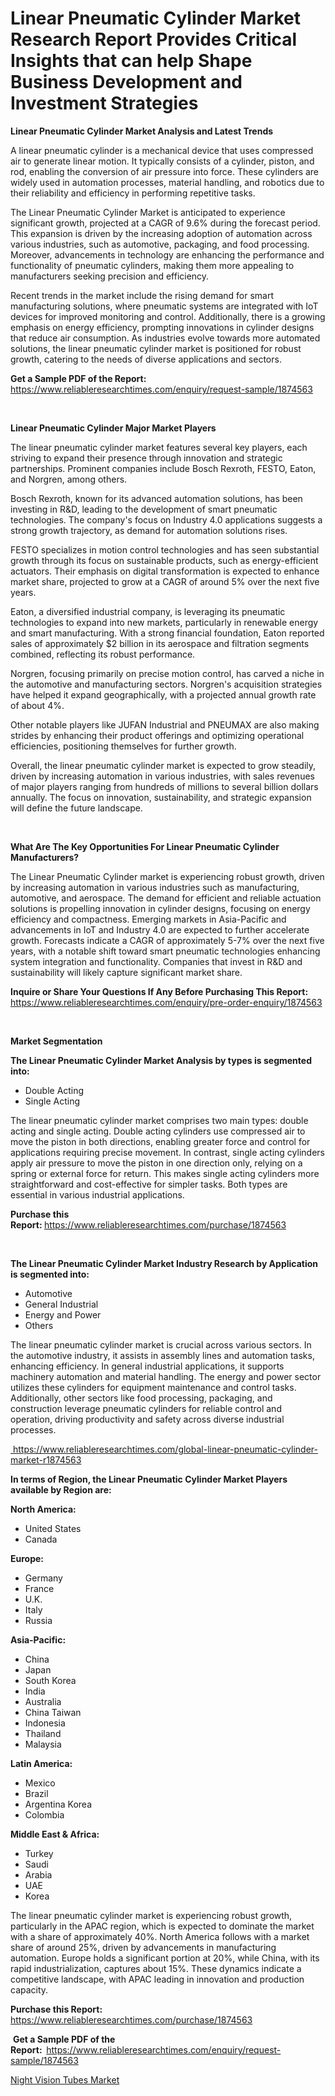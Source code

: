 <p><h1>Linear Pneumatic Cylinder Market Research Report Provides Critical Insights that can help Shape Business Development and Investment Strategies</h1></p><p><strong>Linear Pneumatic Cylinder Market Analysis and Latest Trends</strong></p>
<p><p>A linear pneumatic cylinder is a mechanical device that uses compressed air to generate linear motion. It typically consists of a cylinder, piston, and rod, enabling the conversion of air pressure into force. These cylinders are widely used in automation processes, material handling, and robotics due to their reliability and efficiency in performing repetitive tasks.</p><p>The Linear Pneumatic Cylinder Market is anticipated to experience significant growth, projected at a CAGR of 9.6% during the forecast period. This expansion is driven by the increasing adoption of automation across various industries, such as automotive, packaging, and food processing. Moreover, advancements in technology are enhancing the performance and functionality of pneumatic cylinders, making them more appealing to manufacturers seeking precision and efficiency.</p><p>Recent trends in the market include the rising demand for smart manufacturing solutions, where pneumatic systems are integrated with IoT devices for improved monitoring and control. Additionally, there is a growing emphasis on energy efficiency, prompting innovations in cylinder designs that reduce air consumption. As industries evolve towards more automated solutions, the linear pneumatic cylinder market is positioned for robust growth, catering to the needs of diverse applications and sectors.</p></p>
<p><strong>Get a Sample PDF of the Report:&nbsp;</strong> <a href="https://www.reliableresearchtimes.com/enquiry/request-sample/1874563?utm_campaign=2009&utm_medium=2&utm_source=Github&utm_content=ia&utm_term=02042025&utm_id=linear-pneumatic-cylinder">https://www.reliableresearchtimes.com/enquiry/request-sample/1874563</a></p>
<p>&nbsp;</p>
<p><strong>Linear Pneumatic Cylinder Major Market Players</strong></p>
<p><p>The linear pneumatic cylinder market features several key players, each striving to expand their presence through innovation and strategic partnerships. Prominent companies include Bosch Rexroth, FESTO, Eaton, and Norgren, among others. </p><p>Bosch Rexroth, known for its advanced automation solutions, has been investing in R&D, leading to the development of smart pneumatic technologies. The company's focus on Industry 4.0 applications suggests a strong growth trajectory, as demand for automation solutions rises.</p><p>FESTO specializes in motion control technologies and has seen substantial growth through its focus on sustainable products, such as energy-efficient actuators. Their emphasis on digital transformation is expected to enhance market share, projected to grow at a CAGR of around 5% over the next five years.</p><p>Eaton, a diversified industrial company, is leveraging its pneumatic technologies to expand into new markets, particularly in renewable energy and smart manufacturing. With a strong financial foundation, Eaton reported sales of approximately $2 billion in its aerospace and filtration segments combined, reflecting its robust performance.</p><p>Norgren, focusing primarily on precise motion control, has carved a niche in the automotive and manufacturing sectors. Norgren's acquisition strategies have helped it expand geographically, with a projected annual growth rate of about 4%.</p><p>Other notable players like JUFAN Industrial and PNEUMAX are also making strides by enhancing their product offerings and optimizing operational efficiencies, positioning themselves for further growth.</p><p>Overall, the linear pneumatic cylinder market is expected to grow steadily, driven by increasing automation in various industries, with sales revenues of major players ranging from hundreds of millions to several billion dollars annually. The focus on innovation, sustainability, and strategic expansion will define the future landscape.</p></p>
<p>&nbsp;</p>
<p><strong>What Are The Key Opportunities For Linear Pneumatic Cylinder Manufacturers?</strong></p>
<p><p>The Linear Pneumatic Cylinder market is experiencing robust growth, driven by increasing automation in various industries such as manufacturing, automotive, and aerospace. The demand for efficient and reliable actuation solutions is propelling innovation in cylinder designs, focusing on energy efficiency and compactness. Emerging markets in Asia-Pacific and advancements in IoT and Industry 4.0 are expected to further accelerate growth. Forecasts indicate a CAGR of approximately 5-7% over the next five years, with a notable shift toward smart pneumatic technologies enhancing system integration and functionality. Companies that invest in R&D and sustainability will likely capture significant market share.</p></p>
<p><strong>Inquire or Share Your Questions If Any Before Purchasing This Report:</strong> <a href="https://www.reliableresearchtimes.com/enquiry/pre-order-enquiry/1874563?utm_campaign=2009&utm_medium=2&utm_source=Github&utm_content=ia&utm_term=02042025&utm_id=linear-pneumatic-cylinder">https://www.reliableresearchtimes.com/enquiry/pre-order-enquiry/1874563</a></p>
<p>&nbsp;</p>
<p><strong>Market Segmentation</strong></p>
<p><strong>The Linear Pneumatic Cylinder Market Analysis by types is segmented into:</strong></p>
<p><ul><li>Double Acting</li><li>Single Acting</li></ul></p>
<p><p>The linear pneumatic cylinder market comprises two main types: double acting and single acting. Double acting cylinders use compressed air to move the piston in both directions, enabling greater force and control for applications requiring precise movement. In contrast, single acting cylinders apply air pressure to move the piston in one direction only, relying on a spring or external force for return. This makes single acting cylinders more straightforward and cost-effective for simpler tasks. Both types are essential in various industrial applications.</p></p>
<p><strong>Purchase this Report:&nbsp;</strong><a href="https://www.reliableresearchtimes.com/purchase/1874563?utm_campaign=2009&utm_medium=2&utm_source=Github&utm_content=ia&utm_term=02042025&utm_id=linear-pneumatic-cylinder">https://www.reliableresearchtimes.com/purchase/1874563</a></p>
<p>&nbsp;</p>
<p><strong>The Linear Pneumatic Cylinder Market Industry Research by Application is segmented into:</strong></p>
<p><ul><li>Automotive</li><li>General Industrial</li><li>Energy and Power</li><li>Others</li></ul></p>
<p><p>The linear pneumatic cylinder market is crucial across various sectors. In the automotive industry, it assists in assembly lines and automation tasks, enhancing efficiency. In general industrial applications, it supports machinery automation and material handling. The energy and power sector utilizes these cylinders for equipment maintenance and control tasks. Additionally, other sectors like food processing, packaging, and construction leverage pneumatic cylinders for reliable control and operation, driving productivity and safety across diverse industrial processes.</p></p>
<p><a href="https://www.reliableresearchtimes.com/global-linear-pneumatic-cylinder-market-r1874563?utm_campaign=2009&utm_medium=2&utm_source=Github&utm_content=ia&utm_term=02042025&utm_id=linear-pneumatic-cylinder">&nbsp;https://www.reliableresearchtimes.com/global-linear-pneumatic-cylinder-market-r1874563</a></p>
<p><strong>In terms of Region, the Linear Pneumatic Cylinder Market Players available by Region are:</strong></p>
<p>
    <p> <strong> North America: </strong>
        <ul>
            <li>United States</li>
            <li>Canada</li>
        </ul>
        </p> 
    <p> <strong> Europe: </strong>
        <ul>
            <li>Germany</li>
            <li>France</li>
            <li>U.K.</li>
            <li>Italy</li>
            <li>Russia</li>
        </ul>
        </p> 
    <p> <strong> Asia-Pacific: </strong>
        <ul>
            <li>China</li>
            <li>Japan</li>
            <li>South Korea</li>
            <li>India</li>
            <li>Australia</li>
            <li>China Taiwan</li>
            <li>Indonesia</li>
            <li>Thailand</li>
            <li>Malaysia</li>
        </ul>
        </p> 
    <p> <strong> Latin America: </strong>
        <ul>
            <li>Mexico</li>
            <li>Brazil</li>
            <li>Argentina Korea</li>
            <li>Colombia</li>
        </ul>
        </p> 
    <p> <strong> Middle East & Africa: </strong>
        <ul>
            <li>Turkey</li>
            <li>Saudi</li>
            <li>Arabia</li>
            <li>UAE</li>
            <li>Korea</li>
        </ul>
    </p>
    </p>
<p><p>The linear pneumatic cylinder market is experiencing robust growth, particularly in the APAC region, which is expected to dominate the market with a share of approximately 40%. North America follows with a market share of around 25%, driven by advancements in manufacturing automation. Europe holds a significant portion at 20%, while China, with its rapid industrialization, captures about 15%. These dynamics indicate a competitive landscape, with APAC leading in innovation and production capacity.</p></p>
<p><strong>Purchase this Report: </strong><a href="https://www.reliableresearchtimes.com/purchase/1874563?utm_campaign=2009&utm_medium=2&utm_source=Github&utm_content=ia&utm_term=02042025&utm_id=linear-pneumatic-cylinder">https://www.reliableresearchtimes.com/purchase/1874563</a></p>
<p>&nbsp;<strong>Get a Sample PDF of the Report:&nbsp;&nbsp;</strong><a href="https://www.reliableresearchtimes.com/enquiry/request-sample/1874563?utm_campaign=2009&utm_medium=2&utm_source=Github&utm_content=ia&utm_term=02042025&utm_id=linear-pneumatic-cylinder">https://www.reliableresearchtimes.com/enquiry/request-sample/1874563</a></p>
<p><strong></strong></p>
<p><p><a href="https://github.com/hgf64gh/Market-Research-Report-List-2/blob/main/night-vision-tubes-market.md?utm_campaign=2009&utm_medium=2&utm_source=Github&utm_content=ia&utm_term=02042025&utm_id=linear-pneumatic-cylinder">Night Vision Tubes Market</a></p></p>